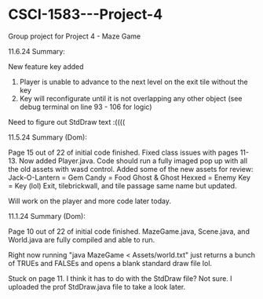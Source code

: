 # CSCI-1583---Project-4
Group project for Project 4 - Maze Game

11.6.24 Summary:

New feature key added
1. Player is unable to advance to the next level on the exit tile without the key
2. Key will reconfigurate until it is not overlapping any other object (see debug terminal on line 93 - 106 for logic)

Need to figure out StdDraw text :((((

11.5.24 Summary (Dom):

Page 15 out of 22 of initial code finished.
Fixed class issues with pages 11-13. Now added Player.java.
Code should run a fully imaged pop up with all the old assets with wasd control.
Added some of the new assets for review:
Jack-O-Lantern = Gem
Candy = Food
Ghost & Ghost Hexxed = Enemy
Key = Key (lol)
Exit, tilebrickwall, and tile passage same name but updated.

Will work on the player and more code later today.

11.1.24 Summary (Dom):

Page 10 out of 22 of initial code finished.
MazeGame.java, Scene.java, and World.java are fully compiled and able to run.

Right now running "java MazeGame < Assets/world.txt" just returns a bunch of TRUEs and FALSEs and opens a blank standard draw file lol.

Stuck on page 11. I think it has to do with the StdDraw file? Not sure. I uploaded the prof StdDraw.java file to take a look later.
